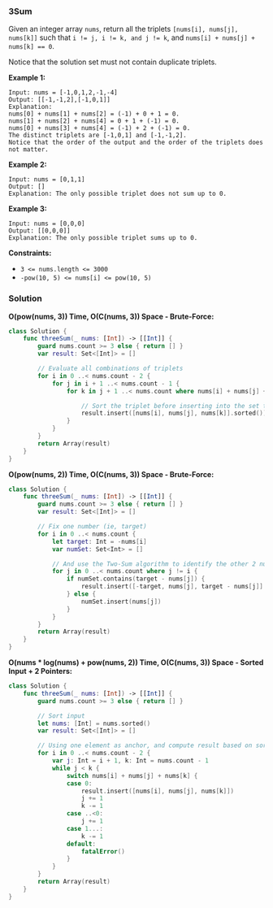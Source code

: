 
### 3Sum

Given an integer array `nums`, return all the triplets `[nums[i], nums[j], nums[k]]` such that `i != j, i != k, and j != k`, and `nums[i] + nums[j] + nums[k] == 0`.

Notice that the solution set must not contain duplicate triplets.

__Example 1:__
```
Input: nums = [-1,0,1,2,-1,-4]
Output: [[-1,-1,2],[-1,0,1]]
Explanation: 
nums[0] + nums[1] + nums[2] = (-1) + 0 + 1 = 0.
nums[1] + nums[2] + nums[4] = 0 + 1 + (-1) = 0.
nums[0] + nums[3] + nums[4] = (-1) + 2 + (-1) = 0.
The distinct triplets are [-1,0,1] and [-1,-1,2].
Notice that the order of the output and the order of the triplets does not matter.
```
__Example 2:__
```
Input: nums = [0,1,1]
Output: []
Explanation: The only possible triplet does not sum up to 0.
```
__Example 3:__
```
Input: nums = [0,0,0]
Output: [[0,0,0]]
Explanation: The only possible triplet sums up to 0.
```

__Constraints:__
* `3 <= nums.length <= 3000`
* `-pow(10, 5) <= nums[i] <= pow(10, 5)`

### Solution
__O(pow(nums, 3)) Time, O(C(nums, 3)) Space - Brute-Force:__
```Swift
class Solution {
    func threeSum(_ nums: [Int]) -> [[Int]] {
        guard nums.count >= 3 else { return [] }
        var result: Set<[Int]> = []

        // Evaluate all combinations of triplets
        for i in 0 ..< nums.count - 2 {
            for j in i + 1 ..< nums.count - 1 {
                for k in j + 1 ..< nums.count where nums[i] + nums[j] + nums[k] == 0 {

                    // Sort the triplet before inserting into the set to prevent duplicate results
                    result.insert([nums[i], nums[j], nums[k]].sorted())
                }
            }
        }
        return Array(result)
    }
}
```
__O(pow(nums, 2)) Time, O(C(nums, 3)) Space - Brute-Force:__
```Swift
class Solution {
    func threeSum(_ nums: [Int]) -> [[Int]] {
        guard nums.count >= 3 else { return [] }
        var result: Set<[Int]> = []

        // Fix one number (ie, target)
        for i in 0 ..< nums.count {
            let target: Int = -nums[i]
            var numSet: Set<Int> = []

            // And use the Two-Sum algorithm to identify the other 2 numbers that add up to target
            for j in 0 ..< nums.count where j != i {
                if numSet.contains(target - nums[j]) {
                    result.insert([-target, nums[j], target - nums[j]].sorted())
                } else {
                    numSet.insert(nums[j])
                }
            }
        }
        return Array(result)
    }
}
```
__O(nums * log(nums) + pow(nums, 2)) Time, O(C(nums, 3)) Space - Sorted Input + 2 Pointers:__
```Swift
class Solution {
    func threeSum(_ nums: [Int]) -> [[Int]] {
        guard nums.count >= 3 else { return [] }

        // Sort input
        let nums: [Int] = nums.sorted()
        var result: Set<[Int]> = []

        // Using one element as anchor, and compute result based on sorted array property
        for i in 0 ..< nums.count - 2 {
            var j: Int = i + 1, k: Int = nums.count - 1
            while j < k {
                switch nums[i] + nums[j] + nums[k] {
                case 0:
                    result.insert([nums[i], nums[j], nums[k]])
                    j += 1
                    k -= 1
                case ..<0:
                    j += 1
                case 1...:
                    k -= 1
                default:
                    fatalError()
                }
            }
        }
        return Array(result)
    }
}
```

